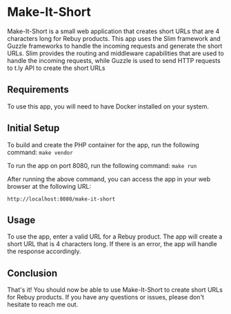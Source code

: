 # Make-It-Short
Make-It-Short is a small web application that creates short URLs that are 4 characters long for Rebuy products. 
This app uses the Slim framework and Guzzle frameworks to handle the incoming requests and generate the short URLs. 
Slim provides the routing and middleware capabilities that are used to handle the incoming requests, while Guzzle is used to send HTTP requests to t.ly API to create the short URLs

## Requirements
To use this app, you will need to have Docker installed on your system.

## Initial Setup

To build and create the PHP container for the app, run the following command:
`make vendor`

To run the app on port 8080, run the following command:
`make run`

After running the above command, you can access the app in your web browser at the following URL:

`http://localhost:8080/make-it-short`

## Usage
To use the app, enter a valid URL for a Rebuy product. 
The app will create a short URL that is 4 characters long. If there is an error, the app will handle the response accordingly.

## Conclusion
That's it! You should now be able to use Make-It-Short to create short URLs for Rebuy products. If you have any questions or issues, please don't hesitate to reach me out.



